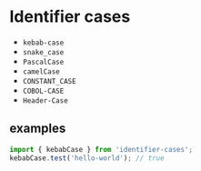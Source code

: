 # Identifier cases

- `kebab-case`
- `snake_case`
- `PascalCase`
- `camelCase`
- `CONSTANT_CASE`
- `COBOL-CASE`
- `Header-Case`

## examples

```ts
import { kebabCase } from 'identifier-cases';
kebabCase.test('hello-world'); // true
```
